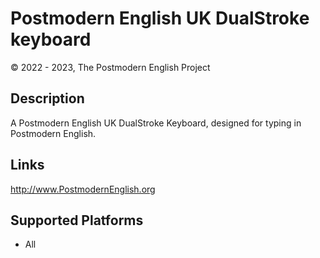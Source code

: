 Postmodern English UK DualStroke keyboard
==============

© 2022 - 2023, The Postmodern English Project

Description
-----------

A Postmodern English UK DualStroke Keyboard, designed for typing in Postmodern English.

Links
-----
http://www.PostmodernEnglish.org

Supported Platforms
-------------------
 * All
